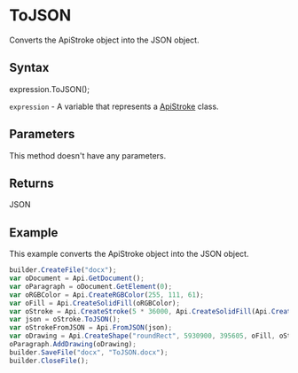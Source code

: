 # ToJSON

Converts the ApiStroke object into the JSON object.

## Syntax

expression.ToJSON();

`expression` - A variable that represents a [ApiStroke](../ApiStroke.md) class.

## Parameters

This method doesn't have any parameters.

## Returns

JSON

## Example

This example converts the ApiStroke object into the JSON object.

```javascript
builder.CreateFile("docx");
var oDocument = Api.GetDocument();
var oParagraph = oDocument.GetElement(0);
var oRGBColor = Api.CreateRGBColor(255, 111, 61);
var oFill = Api.CreateSolidFill(oRGBColor);
var oStroke = Api.CreateStroke(5 * 36000, Api.CreateSolidFill(Api.CreateRGBColor(51, 51, 51)));
var json = oStroke.ToJSON();
var oStrokeFromJSON = Api.FromJSON(json);
var oDrawing = Api.CreateShape("roundRect", 5930900, 395605, oFill, oStrokeFromJSON);
oParagraph.AddDrawing(oDrawing);
builder.SaveFile("docx", "ToJSON.docx");
builder.CloseFile();
```